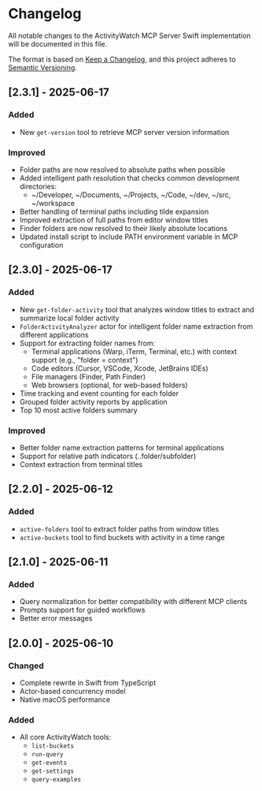 # Changelog

All notable changes to the ActivityWatch MCP Server Swift implementation will be documented in this file.

The format is based on [Keep a Changelog](https://keepachangelog.com/en/1.1.0/),
and this project adheres to [Semantic Versioning](https://semver.org/spec/v2.0.0.html).

## [2.3.1] - 2025-06-17

### Added
- New `get-version` tool to retrieve MCP server version information

### Improved
- Folder paths are now resolved to absolute paths when possible
- Added intelligent path resolution that checks common development directories:
  - ~/Developer, ~/Documents, ~/Projects, ~/Code, ~/dev, ~/src, ~/workspace
- Better handling of terminal paths including tilde expansion
- Improved extraction of full paths from editor window titles
- Finder folders are now resolved to their likely absolute locations
- Updated install script to include PATH environment variable in MCP configuration

## [2.3.0] - 2025-06-17

### Added
- New `get-folder-activity` tool that analyzes window titles to extract and summarize local folder activity
- `FolderActivityAnalyzer` actor for intelligent folder name extraction from different applications
- Support for extracting folder names from:
  - Terminal applications (Warp, iTerm, Terminal, etc.) with context support (e.g., "folder = context")
  - Code editors (Cursor, VSCode, Xcode, JetBrains IDEs)
  - File managers (Finder, Path Finder)
  - Web browsers (optional, for web-based folders)
- Time tracking and event counting for each folder
- Grouped folder activity reports by application
- Top 10 most active folders summary

### Improved
- Better folder name extraction patterns for terminal applications
- Support for relative path indicators (..folder/subfolder)
- Context extraction from terminal titles

## [2.2.0] - 2025-06-12

### Added
- `active-folders` tool to extract folder paths from window titles
- `active-buckets` tool to find buckets with activity in a time range

## [2.1.0] - 2025-06-11

### Added
- Query normalization for better compatibility with different MCP clients
- Prompts support for guided workflows
- Better error messages

## [2.0.0] - 2025-06-10

### Changed
- Complete rewrite in Swift from TypeScript
- Actor-based concurrency model
- Native macOS performance

### Added
- All core ActivityWatch tools:
  - `list-buckets`
  - `run-query`
  - `get-events`
  - `get-settings`
  - `query-examples`